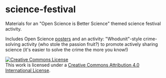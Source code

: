 # science-festival
Materials for an "Open Science is Better Science" themed science festival activity. 

Includes Open Science [posters](posters/README.md) and an activity: "Whodunit"-style crime-solving activity (who stole the passion fruit?) to promote actively sharing science (it's easier to solve the crime the more you know!)

<a rel="license" href="http://creativecommons.org/licenses/by/4.0/"><img alt="Creative Commons License" style="border-width:0" src="https://i.creativecommons.org/l/by/4.0/88x31.png" /></a><br />This work is licensed under a <a rel="license" href="http://creativecommons.org/licenses/by/4.0/">Creative Commons Attribution 4.0 International License</a>.
